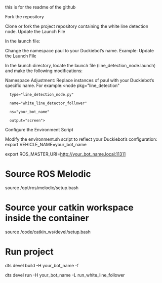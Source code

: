 this is for the readme of the github 
 
 
Fork the repository

Clone or fork the project repository containing the white line detection node.
Update the Launch File

In the launch file:

 
Change the namespace paul to your Duckiebot’s name.
Example: <remap from="~image/compressed" to="/<your_bot>/camera_node/image/compressed"/>
Update the Launch File

In the launch directory, locate the launch file (line_detection_node.launch) and make the following modifications:

 
Namespace Adjustment: Replace instances of paul with your Duckiebot’s specific name. For example:<node pkg="line_detection"

      type="line_detection_node.py"

      name="white_line_detector_follower"

      ns="your_bot_name"

      output="screen">

Configure the Environment Script

Modify the environment.sh script to reflect your Duckiebot’s configuration:
export VEHICLE_NAME=your_bot_name

export ROS_MASTER_URI=http://your_bot_name.local:11311

# Source ROS Melodic

source /opt/ros/melodic/setup.bash

# Source your catkin workspace inside the container

source /code/catkin_ws/devel/setup.bash

# Run project
dts devel build -H your_bot_name -f

dts devel run -H your_bot_name -L run_white_line_follower

 


 

